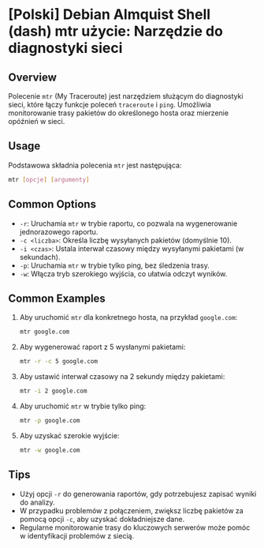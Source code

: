 # [Polski] Debian Almquist Shell (dash) mtr użycie: Narzędzie do diagnostyki sieci

## Overview
Polecenie `mtr` (My Traceroute) jest narzędziem służącym do diagnostyki sieci, które łączy funkcje poleceń `traceroute` i `ping`. Umożliwia monitorowanie trasy pakietów do określonego hosta oraz mierzenie opóźnień w sieci.

## Usage
Podstawowa składnia polecenia `mtr` jest następująca:

```bash
mtr [opcje] [argumenty]
```

## Common Options
- `-r`: Uruchamia `mtr` w trybie raportu, co pozwala na wygenerowanie jednorazowego raportu.
- `-c <liczba>`: Określa liczbę wysyłanych pakietów (domyślnie 10).
- `-i <czas>`: Ustala interwał czasowy między wysyłanymi pakietami (w sekundach).
- `-p`: Uruchamia `mtr` w trybie tylko ping, bez śledzenia trasy.
- `-w`: Włącza tryb szerokiego wyjścia, co ułatwia odczyt wyników.

## Common Examples
1. Aby uruchomić `mtr` dla konkretnego hosta, na przykład `google.com`:

    ```bash
    mtr google.com
    ```

2. Aby wygenerować raport z 5 wysłanymi pakietami:

    ```bash
    mtr -r -c 5 google.com
    ```

3. Aby ustawić interwał czasowy na 2 sekundy między pakietami:

    ```bash
    mtr -i 2 google.com
    ```

4. Aby uruchomić `mtr` w trybie tylko ping:

    ```bash
    mtr -p google.com
    ```

5. Aby uzyskać szerokie wyjście:

    ```bash
    mtr -w google.com
    ```

## Tips
- Użyj opcji `-r` do generowania raportów, gdy potrzebujesz zapisać wyniki do analizy.
- W przypadku problemów z połączeniem, zwiększ liczbę pakietów za pomocą opcji `-c`, aby uzyskać dokładniejsze dane.
- Regularne monitorowanie trasy do kluczowych serwerów może pomóc w identyfikacji problemów z siecią.